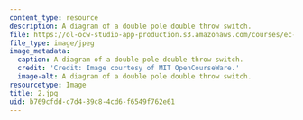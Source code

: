 ```yaml
---
content_type: resource
description: A diagram of a double pole double throw switch.
file: https://ol-ocw-studio-app-production.s3.amazonaws.com/courses/ec-s06-practical-electronics-fall-2004/b769cfddc7d489c84cd6f6549f762e61_2.jpg
file_type: image/jpeg
image_metadata:
  caption: A diagram of a double pole double throw switch.
  credit: 'Credit: Image courtesy of MIT OpenCourseWare.'
  image-alt: A diagram of a double pole double throw switch.
resourcetype: Image
title: 2.jpg
uid: b769cfdd-c7d4-89c8-4cd6-f6549f762e61
---
```

